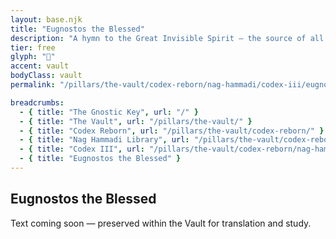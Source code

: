 ```yaml
---
layout: base.njk
title: "Eugnostos the Blessed"
description: "A hymn to the Great Invisible Spirit — the source of all light."
tier: free
glyph: "📜"
accent: vault
bodyClass: vault
permalink: "/pillars/the-vault/codex-reborn/nag-hammadi/codex-iii/eugnostos-the-blessed/index.html"

breadcrumbs:
  - { title: "The Gnostic Key", url: "/" }
  - { title: "The Vault", url: "/pillars/the-vault/" }
  - { title: "Codex Reborn", url: "/pillars/the-vault/codex-reborn/" }
  - { title: "Nag Hammadi Library", url: "/pillars/the-vault/codex-reborn/nag-hammadi/" }
  - { title: "Codex III", url: "/pillars/the-vault/codex-reborn/nag-hammadi/codex-iii/" }
  - { title: "Eugnostos the Blessed" }
---
```


<main class="main-content">
  <section class="content-container">
    <h2>Eugnostos the Blessed</h2>
    <p>Text coming soon — preserved within the Vault for translation and study.</p>
  </section>
</main>
